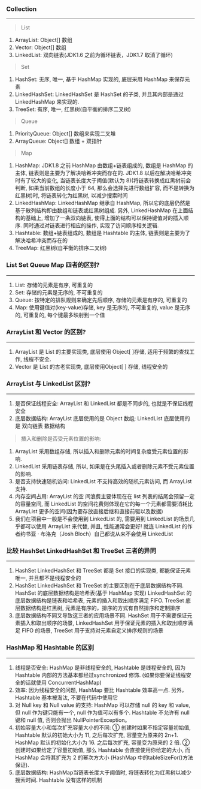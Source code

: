 ### Collection
---
> List

1. ArrayList: Object[] 数组
2. Vector: Object[] 数组
3. LinkedList: 双向链表(JDK1.6 之前为循环链表，JDK1.7 取消了循环)

> Set

1. HashSet: 无序, 唯一, 基于 HashMap 实现的, 底层采用 HashMap 来保存元素
2. LinkedHashSet: LinkedHashSet 是 HashSet 的子类, 并且其内部是通过 LinkedHashMap 来实现的.
3. TreeSet: 有序, 唯一, 红黑树(自平衡的排序二叉树)

> Queue

1. PriorityQueue: Object[] 数组来实现二叉堆
2. ArrayQueue: Object[] 数组 + 双指针

> Map

1. HashMap: JDK1.8 之前 HashMap 由数组+链表组成的, 数组是 HashMap 的主体, 链表则是主要为了解决哈希冲突而存在的. JDK1.8 以后在解决哈希冲突时有了较大的变化, 当链表长度大于阈值(默认为 8)(将链表转换成红黑树前会判断, 如果当前数组的长度小于 64, 那么会选择先进行数组扩容, 而不是转换为红黑树)时, 将链表转化为红黑树, 以减少搜索时间
2. LinkedHashMap: LinkedHashMap 继承自 HashMap, 所以它的底层仍然是基于散列结构即由数组和链表或红黑树组成. 另外, LinkedHashMap 在上面结构的基础上, 增加了一条双向链表, 使得上面的结构可以保持键值对的插入顺序. 同时通过对链表进行相应的操作, 实现了访问顺序相关逻辑.
3. Hashtable: 数组+链表组成的, 数组是 Hashtable 的主体, 链表则是主要为了解决哈希冲突而存在的
4. TreeMap: 红黑树(自平衡的排序二叉树)


### List Set Queue Map 四者的区别?
---
1. List: 存储的元素是有序, 可重复的
2. Set: 存储的元素是无序的, 不可重复的
3. Queue: 按特定的排队规则来确定先后顺序, 存储的元素是有序的, 可重复的
4. Map: 使用键值对(key-value)存储, key 是无序的, 不可重复的, value 是无序的, 可重复的, 每个键最多映射到一个值


### ArrayList 和 Vector 的区别?
---
1. ArrayList 是 List 的主要实现类, 底层使用 Object[ ]存储, 适用于频繁的查找工作, 线程不安全.
2. Vector 是 List 的古老实现类, 底层使用Object[ ] 存储, 线程安全的


### ArrayList 与 LinkedList 区别?
---
1. 是否保证线程安全: ArrayList 和 LinkedList 都是不同步的, 也就是不保证线程安全
2. 底层数据结构: ArrayList 底层使用的是 Object 数组; LinkedList 底层使用的是 双向链表 数据结构

> 插入和删除是否受元素位置的影响:

1. ArrayList 采用数组存储, 所以插入和删除元素的时间复杂度受元素位置的影响.
2. LinkedList 采用链表存储, 所以, 如果是在头尾插入或者删除元素不受元素位置的影响.
3. 是否支持快速随机访问: LinkedList 不支持高效的随机元素访问, 而 ArrayList 支持. 
4. 内存空间占用: ArrayList 的空 间浪费主要体现在在 list 列表的结尾会预留一定的容量空间, 而 LinkedList 的空间花费则体现在它的每一个元素都需要消耗比 ArrayList 更多的空间(因为要存放直接后继和直接前驱以及数据)
5. 我们在项目中一般是不会使用到 LinkedList 的, 需要用到 LinkedList 的场景几乎都可以使用 ArrayList 来代替, 并且, 性能通常会更好! 就连 LinkedList 的作者约书亚 · 布洛克（Josh Bloch）自己都说从来不会使用 LinkedList

### 比较 HashSet LinkedHashSet 和 TreeSet 三者的异同
---
1. HashSet LinkedHashSet 和 TreeSet 都是 Set 接口的实现类, 都能保证元素唯一, 并且都不是线程安全的
2. HashSet LinkedHashSet 和 TreeSet 的主要区别在于底层数据结构不同. HashSet 的底层数据结构是哈希表(基于 HashMap 实现) LinkedHashSet 的底层数据结构是链表和哈希表, 元素的插入和取出顺序满足 FIFO. TreeSet 底层数据结构是红黑树, 元素是有序的，排序的方式有自然排序和定制排序
3. 底层数据结构不同又导致这三者的应用场景不同. HashSet 用于不需要保证元素插入和取出顺序的场景, LinkedHashSet 用于保证元素的插入和取出顺序满足 FIFO 的场景, TreeSet 用于支持对元素自定义排序规则的场景


### HashMap 和 Hashtable 的区别
---
1. 线程是否安全: HashMap 是非线程安全的, Hashtable 是线程安全的, 因为 Hashtable 内部的方法基本都经过synchronized 修饰. (如果你要保证线程安全的话就使用 ConcurrentHashMap)
2. 效率: 因为线程安全的问题, HashMap 要比 Hashtable 效率高一点. 另外，Hashtable 基本被淘汰, 不要在代码中使用它
3. 对 Null key 和 Null value 的支持: HashMap 可以存储 null 的 key 和 value, 但 null 作为键只能有一个, null 作为值可以有多个. Hashtable 不允许有 null 键和 null 值, 否则会抛出 NullPointerException。
4. 初始容量大小和每次扩充容量大小的不同: ① 创建时如果不指定容量初始值, Hashtable 默认的初始大小为 11, 之后每次扩充, 容量变为原来的 2n+1. HashMap 默认的初始化大小为 16. 之后每次扩充, 容量变为原来的 2 倍. ② 创建时如果给定了容量初始值, 那么 Hashtable 会直接使用你给定的大小, 而 HashMap 会将其扩充为 2 的幂次方大小 (HashMap 中的tableSizeFor()方法保证).
5. 底层数据结构: HashMap当链表长度大于阈值时, 将链表转化为红黑树以减少搜索时间. Hashtable 没有这样的机制